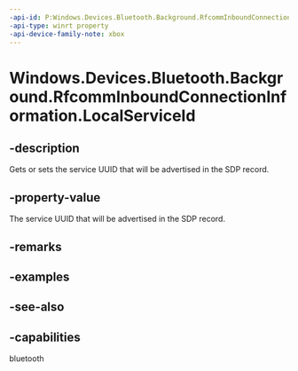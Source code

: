```yaml
---
-api-id: P:Windows.Devices.Bluetooth.Background.RfcommInboundConnectionInformation.LocalServiceId
-api-type: winrt property
-api-device-family-note: xbox
---
```


<!-- Property syntax
public Windows.Devices.Bluetooth.Rfcomm.RfcommServiceId LocalServiceId { get;  set; }
-->

# Windows.Devices.Bluetooth.Background.RfcommInboundConnectionInformation.LocalServiceId

## -description
Gets or sets the service UUID that will be advertised in the SDP record.

## -property-value
The service UUID that will be advertised in the SDP record.

## -remarks

## -examples

## -see-also

## -capabilities
bluetooth
